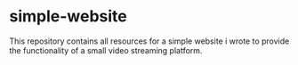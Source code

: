# simple-website
This repository contains all resources for a simple website i wrote to provide the functionality of a small video streaming platform.
